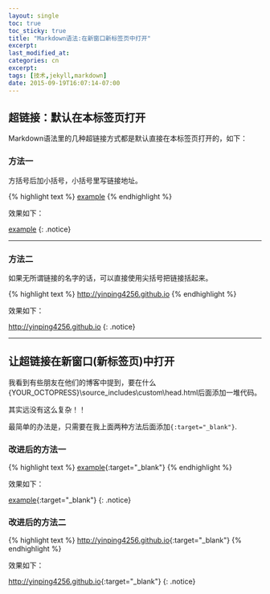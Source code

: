 ```yaml
---
layout: single
toc: true
toc_sticky: true
title: "Markdown语法:在新窗口新标签页中打开"
excerpt:
last_modified_at:
categories: cn
excerpt:
tags: [技术,jekyll,markdown]
date: 2015-09-19T16:07:14-07:00
---
```



## 超链接：默认在本标签页打开

Markdown语法里的几种超链接方式都是默认直接在本标签页打开的，如下：

### 方法一

方括号后加小括号，小括号里写链接地址。

{% highlight text %}
[example](http://yinping4256.github.io)
{% endhighlight %}

效果如下：

[example](http://yinping4256.github.io)
{: .notice}

---

### 方法二

如果无所谓链接的名字的话，可以直接使用尖括号把链接括起来。

{% highlight text %}
<http://yinping4256.github.io>
{% endhighlight %}

效果如下：

<http://yinping4256.github.io>
{: .notice}

---

## 让超链接在新窗口(新标签页)中打开

我看到有些朋友在他们的博客中提到，要在什么{YOUR_OCTOPRESS}\source_includes\custom\head.html后面添加一堆代码。

其实远没有这么复杂！！

最简单的办法是，只需要在我上面两种方法后面添加`{:target="_blank"}`.

### 改进后的方法一

{% highlight text %}
[example](http://yinping4256.github.io){:target="_blank"}
{% endhighlight %}

效果如下：

[example](http://yinping4256.github.io){:target="_blank"}
{: .notice}

### 改进后的方法二

{% highlight text %}
<http://yinping4256.github.io>{:target="_blank"}
{% endhighlight %}

效果如下：

<http://yinping4256.github.io>{:target="_blank"}
{: .notice}

